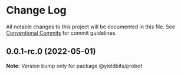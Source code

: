# Change Log

All notable changes to this project will be documented in this file.
See [Conventional Commits](https://conventionalcommits.org) for commit guidelines.

## 0.0.1-rc.0 (2022-05-01)

**Note:** Version bump only for package @yieldbits/probot
